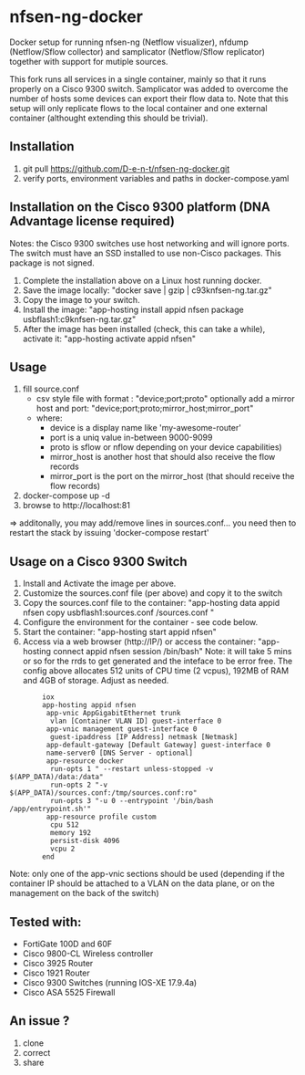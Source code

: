 # nfsen-ng-docker

Docker setup for running nfsen-ng (Netflow visualizer), nfdump (Netflow/Sflow collector) and samplicator (Netflow/Sflow replicator) together with support for mutiple sources.

This fork runs all services in a single container, mainly so that it runs properly on a Cisco 9300 switch.  Samplicator was added to overcome the number of hosts some devices can export their flow data to.  Note that this setup will only replicate flows to the local container and one external container (althought extending this should be trivial).

## Installation

1. git pull https://github.com/D-e-n-t/nfsen-ng-docker.git
2. verify ports, environment variables and paths in docker-compose.yaml

## Installation on the Cisco 9300 platform (DNA Advantage license required)
Notes: the Cisco 9300 switches use host networking and will ignore ports.
       The switch must have an SSD installed to use non-Cisco packages.  This package is not signed.

1. Complete the installation above on a Linux host running docker.
2. Save the image locally: "docker save | gzip | c93knfsen-ng.tar.gz"
3. Copy the image to your switch.
4. Install the image: "app-hosting install appid nfsen package usbflash1:c9knfsen-ng.tar.gz"
5. After the image has been installed (check, this can take a while), activate it: "app-hosting activate appid nfsen"

## Usage

1. fill source.conf
    - csv style file with format : "device;port;proto"
      optionally add a mirror host and port: "device;port;proto;mirror_host;mirror_port"
    - where:
        - device is a display name like 'my-awesome-router'
        - port is a uniq value in-between 9000-9099
        - proto is sflow or nflow depending on your device capabilities)
        - mirror_host is another host that should also receive the flow records
        - mirror_port is the port on the mirror_host (that should receive the flow records)
2. docker-compose up -d
3. browse to http://localhost:81

=> additonally, you may add/remove lines in sources.conf... you need then to restart the stack by issuing 'docker-compose restart'

## Usage on a Cisco 9300 Switch

1. Install and Activate the image per above.
2. Customize the sources.conf file (per above) and copy it to the switch
3. Copy the sources.conf file to the container: "app-hosting data appid nfsen copy usbflash1:sources.conf /sources.conf "
4. Configure the environment for the container - see code below.
5. Start the container: "app-hosting start appid nfsen"
6. Access via a web browser (http://IP/) or access the container: "app-hosting connect appid nfsen session /bin/bash"
Note: it will take 5 mins or so for the rrds to get generated and the inteface to be error free.
      The config above allocates 512 units of CPU time (2 vcpus), 192MB of RAM and 4GB of storage.  Adjust as needed.
```ios:highlight={2,4-6}
	    iox
	    app-hosting appid nfsen
	     app-vnic AppGigabitEthernet trunk
	      vlan [Container VLAN ID] guest-interface 0
	     app-vnic management guest-interface 0
	      guest-ipaddress [IP Address] netmask [Netmask]
	     app-default-gateway [Default Gateway] guest-interface 0
	     name-server0 [DNS Server - optional]
	     app-resource docker
	      run-opts 1 " --restart unless-stopped -v $(APP_DATA)/data:/data"
	      run-opts 2 "-v $(APP_DATA)/sources.conf:/tmp/sources.conf:ro"
	      run-opts 3 "-u 0 --entrypoint '/bin/bash /app/entrypoint.sh'"
	     app-resource profile custom
	      cpu 512
	      memory 192
	      persist-disk 4096
	      vcpu 2
	    end
```

  Note: only one of the app-vnic sections should be used (depending if the container IP should be attached to a VLAN on the data plane, or on the management on the back of the switch)
## Tested with:
- FortiGate 100D and 60F
- Cisco 9800-CL Wireless controller
- Cisco 3925 Router
- Cisco 1921 Router
- Cisco 9300 Switches (running IOS-XE 17.9.4a)
- Cisco ASA 5525 Firewall

## An issue ?

1. clone
2. correct
3. share
